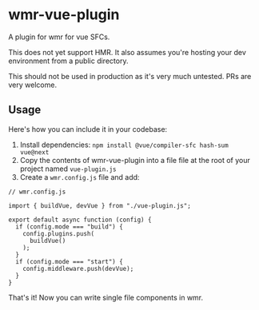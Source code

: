 # wmr-vue-plugin
A plugin for wmr for vue SFCs.

This does not yet support HMR. It also assumes you're hosting your dev environment from a public directory. 

This should not be used in production as it's very much untested. PRs are very welcome. 

## Usage

Here's how you can include it in your codebase:

1. Install dependencies: `npm install @vue/compiler-sfc hash-sum vue@next`
2. Copy the contents of wmr-vue-plugin into a file file at the root of your project named `vue-plugin.js`
3. Create a `wmr.config.js` file and add:

```
// wmr.config.js

import { buildVue, devVue } from "./vue-plugin.js";

export default async function (config) {
  if (config.mode === "build") {
    config.plugins.push(
      buildVue()
    );
  }
  if (config.mode === "start") {
    config.middleware.push(devVue);
  }
}
```

That's it! Now you can write single file components in wmr.
